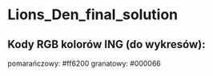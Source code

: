 # Lions_Den_final_solution

## Kody RGB kolorów ING (do wykresów):
pomarańczowy: #ff6200
granatowy: #000066

